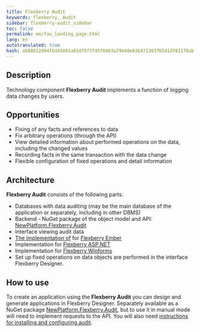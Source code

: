 ```yaml
---
title: Flexberry Audit
keywords: flexberry, Audit
sidebar: flexberry-audit_sidebar
toc: false
permalink: en/fau_landing_page.html
lang: en
autotranslated: true
hash: ab88822d94f6d45881a01df977f45f6903a79440e03647130376541df81178ab
---
```


## Description

Technology component **Flexberry Audit** implements a function of logging data changes by users.

## Opportunities

* Fixing of any facts and references to data
* Fix arbitrary operations (through the API)
* View detailed information about performed operations on the data, including the changed values
* Recording facts in the same transaction with the data change
* Flexible configuration of fixed operations and detail information

## Architecture

**Flexberry Audit** consists of the following parts:

* Databases with data auditing (may be the main database of the application or separately, including in other DBMS)
* Backend - NuGet package of the object model and API: [NewPlatform.Flexberry.Audit](https://www.nuget.org/packages/NewPlatform.Flexberry.Audit)
* Interface viewing audit data
* [The implementation of](https://github.com/flexberry/ember-flexberry-security) for [Flexberry Ember](ef3_landing_page.html)
* Implementation for [Flexberry ASP.NET](fa_landing_page.html)
* Implementation for [Flexberry Winforms](fw_landing_page.html)
* Set up fixed operations on data objects are performed in the interface Flexberry Designer.

## How to use

To create an application using the **Flexberry Audit** you can design and generate applications in Flexberry Designer.
Separately available as a NuGet package [NewPlatform.Flexberry.Audit](https://www.nuget.org/packages/NewPlatform.Flexberry.Audit), but to use it in manual mode will need to implement requests to the API.
You will also need [instructions for installing and configuring audit](fau_audit-install.html).



